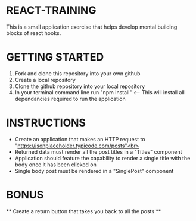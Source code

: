 # REACT-TRAINING
This is a small application exercise that helps develop mental building blocks of react hooks.
# GETTING STARTED
1. Fork and clone this repository into your own github<br>
2. Create a local repository<br>
3. Clone the github repository into your local repository<br>
4. In your terminal command line run "npm install" <-- This will install all dependancies required to run the application
# INSTRUCTIONS
- Create an application that makes an HTTP request to "https://jsonplaceholder.typicode.com/posts"<br>
- Returned data must render all the post titles in a "Titles" component<br>
- Application should feature the capability to render a single title with the body once it has been clicked on<br>
- Single body post must be rendered in a "SinglePost" component
# BONUS
** Create a return button that takes you back to all the posts **


